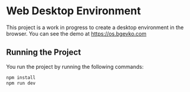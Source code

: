 # Web Desktop Environment

This project is a work in progress to create a desktop environment in the browser.
You can see the demo at https://os.bgevko.com

## Running the Project

You run the project by running the following commands:

```bash
npm install
npm run dev
```
